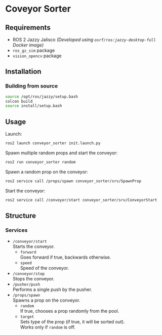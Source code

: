 # Coveyor Sorter

## Requirements

- ROS 2 Jazzy Jalisco
*(Developed using `osrf/ros:jazzy-desktop-full` Docker image)*
- `ros_gz_sim` package
- `vision_opencv` package

## Installation

### Building from source

```sh
source /opt/ros/jazzy/setup.bash
colcon build
source install/setup.bash
```

## Usage

Launch:
```sh
ros2 launch conveyor_sorter init.launch.py
```

Spawn multiple random props and start the conveyor:
```sh
ros2 run conveyor_sorter random
```

Spawn a random prop on the conveyor:
```sh
ros2 service call /props/spawn conveyor_sorter/srv/SpawnProp
```

Start the conveyor:
```sh
ros2 service call /conveyor/start conveyor_sorter/srv/ConveyorStart
```

## Structure

### Services

- `/conveyor/start`  
  Starts the conveyor.
  - `forward`  
    Goes forward if true, backwards otherwise.
  - `speed`  
    Speed of the conveyor.
- `/conveyor/stop`  
  Stops the conveyor.
- `/pusher/push`  
  Performs a single push by the pusher.
- `/props/spawn`  
  Spawns a prop on the conveyor.
  - `random`  
    If true, chooses a prop randomly from the pool.
  - `target`  
    Sets type of the prop (if true, it will be sorted out).  
    Works only if `random` is off.
